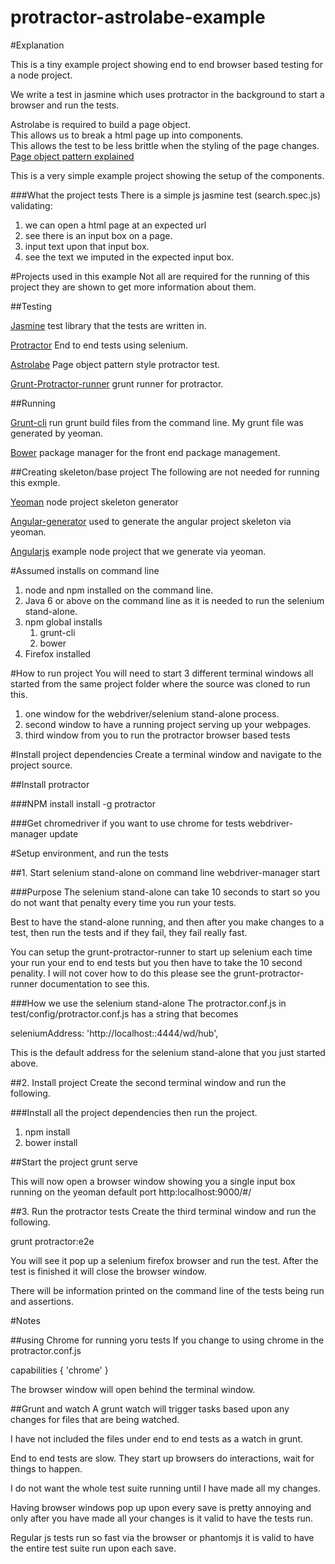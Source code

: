 protractor-astrolabe-example
============================
#Explanation 

This is a tiny example project showing end to end browser based testing for a node project. 

We write a test in jasmine which uses protractor in the background to start a browser and run the tests.

Astrolabe is required to build a page object.  
This allows us to break a html page up into components.  
This allows the test to be less brittle when the styling of the page changes.  
[Page object pattern explained](https://code.google.com/p/selenium/wiki/PageObjects)

This is a very simple example project showing the setup of the components.

###What the project tests
There is a simple js jasmine test (search.spec.js) validating:

1. we can open a html page at an expected url
1. see there is an input box on a page.
1. input text upon that input box.  
1. see the text we imputed in the expected input box.


#Projects used in this example
Not all are required for the running of this project they are shown to get more information about them.

##Testing

[Jasmine](http://jasmine.github.io/) test library that the tests are written in.

[Protractor](https://github.com/juliemr/protractor) End to end tests using selenium.

[Astrolabe](https://github.com/stuplum/astrolabe) Page object pattern style protractor test.

[Grunt-Protractor-runner](https://github.com/teerapap/grunt-protractor-runner) grunt runner for protractor.

##Running

[Grunt-cli](https://github.com/gruntjs/grunt-cli) run grunt build files from the command line.  My grunt file was generated by yeoman.

[Bower](https://github.com/bower/bower) package manager for the front end package management.

##Creating skeleton/base project
The following are not needed for running this exmple.

[Yeoman](http://yeoman.io) node project skeleton generator

[Angular-generator](https://github.com/yeoman/generator-angular) used to generate the angular project skeleton via yeoman.

[Angularjs](http://angularjs.org) example node project that we generate via yeoman.


#Assumed installs on command line
1. node and npm installed on the command line.
1. Java 6 or above on the command line as it is needed to run the selenium stand-alone.
1. npm global installs
	1. grunt-cli
	1. bower 
1. Firefox installed

#How to run project
You will need to start 3 different terminal windows all started from the same project folder where the source was cloned to run this.

1. one window for the webdriver/selenium stand-alone process.
1. second window to have a running project serving up your webpages.
1. third window from you to run the protractor browser based tests

#Install project dependencies
Create a terminal window and navigate to the project source.

##Install protractor

###NPM install
install -g protractor

###Get chromedriver if you want to use chrome for tests
webdriver-manager update



#Setup environment, and run the tests

##1. Start selenium stand-alone on command line
webdriver-manager start

###Purpose
The selenium stand-alone can take 10 seconds to start so you do not want that penalty every time you run your tests.  

Best to have the stand-alone running, and then after you make changes to a test, then run the tests and if they fail, they fail really fast.

You can setup the grunt-protractor-runner to start up selenium each time your run your end to end tests but you then have to take the 10 second penality.  I will not cover how to do this please see the grunt-protractor-runner documentation to see this.



###How we use the selenium stand-alone
The protractor.conf.js in test/config/protractor.conf.js has a string that becomes

seleniumAddress: 'http://localhost::4444/wd/hub',

This is the default address for the selenium stand-alone that you just started above.

 
##2. Install project 
Create the second terminal window and run the following.

###Install all the project dependencies then run the project.

1. npm install
1. bower install


##Start the project
grunt serve

This will now open a browser window showing you a single input box running on the yeoman default port 
http:localhost:9000/#/


##3. Run the protractor tests
Create the third terminal window and run the following.

grunt protractor:e2e

You will see it pop up a selenium firefox browser and run the test.  After the test is finished it will close the browser window.

There will be information printed on the command line of the tests being run and assertions.


#Notes 

##using Chrome for running yoru tests
If you change to using chrome in the protractor.conf.js

capabilities { 'chrome' }

The browser window will open behind the terminal window.  

##Grunt and watch
A grunt watch will trigger tasks based upon any changes for files that are being watched.  

I have not included the files under end to end tests as a watch in grunt.  

End to end tests are slow.  They start up browsers do interactions, wait for things to happen.  

I do not want the whole test suite running until I have made all my changes.  

Having browser windows pop up upon every save is pretty annoying and only after you have made all your changes is it valid to have the tests run.  

Regular js tests run so fast via the browser or phantomjs it is valid to have the entire test suite run upon each save.



